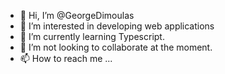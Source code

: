 - 👋 Hi, I’m @GeorgeDimoulas
- 👀 I’m interested in developing web applications
- 🌱 I’m currently learning Typescript.
- 💞️ I’m not looking to collaborate at the moment.
- 📫 How to reach me ...

<!---
GeorgeDimoulas/GeorgeDimoulas is a ✨ special ✨ repository because its `README.md` (this file) appears on your GitHub profile.
You can click the Preview link to take a look at your changes.
--->
